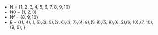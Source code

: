 - N = {1, 2, 3, 4, 5, 6, 7, 8, 9, 10}
- N0 = {1, 2, 3}
- Nf = {8, 9, 10}
- E = {(1, 4),(1, 5),(2, 5),(3, 6),(3, 7),(4, 8),(5, 8),(5, 9),(6, 2),(6, 10),(7, 10),(9, 6), }
